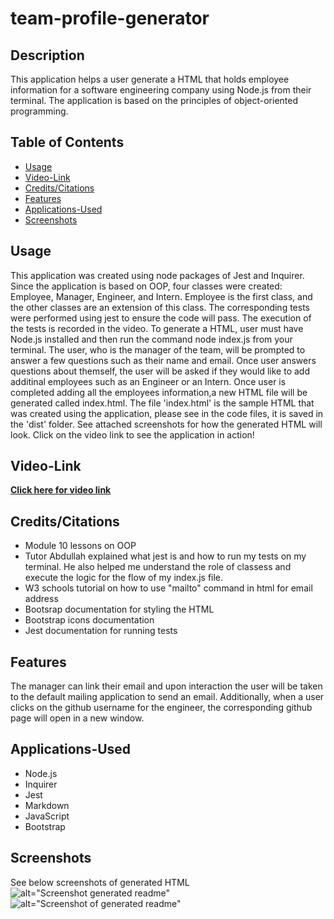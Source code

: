 # team-profile-generator

## Description
This application helps a user generate a HTML that holds employee information for a software engineering company using Node.js from their terminal. The application is based on the principles of object-oriented programming.


## Table of Contents
* [Usage](#Usage)
* [Video-Link](#Video-Link)
* [Credits/Citations](#Credits/Citations)
* [Features](#Features)
* [Applications-Used](#Applications-Used)
* [Screenshots](#Screenshots)


## Usage
This application was created using node packages of Jest and Inquirer. Since the application is based on OOP, four classes were created: Employee, Manager, Engineer, and Intern. Employee is the first class, and the other classes are an extension of this class. The corresponding tests were performed using jest to ensure the code will pass. The execution of the tests is recorded in the video.
To generate a HTML, user must have Node.js installed and then run the command node index.js from your terminal. The user, who is the manager of the team, will be prompted to answer a few questions such as their name and email. Once user answers questions about themself, the user will be asked if they would like to add additinal employees such as an Engineer or an Intern. Once user is completed adding all the employees information,a new HTML file will be generated called index.html. The file 'index.html' is the sample HTML that was created using the application, please see in the code files, it is saved in the 'dist' folder. See attached screenshots for how the generated HTML will look. Click on the video link to see the application in action!


## Video-Link
**[Click here for video link](https://youtu.be/7-4gAELGJSI)**


## Credits/Citations
* Module 10 lessons on OOP
* Tutor Abdullah explained what jest is and how to run my tests on my terminal. He also helped me understand the role of classess and execute the  logic for the flow of my index.js file.
* W3 schools tutorial on how to use "mailto" command in html for email address
* Bootsrap documentation for styling the HTML
* Bootstrap icons documentation
* Jest documentation for running tests



## Features
The manager can link their email and upon interaction the user will be taken to the default mailing application to send an email. Additionally, when a user clicks on the github username for the engineer, the corresponding github page will open in a new window.


## Applications-Used
* Node.js
* Inquirer
* Jest
* Markdown
* JavaScript
* Bootstrap


## Screenshots
See below screenshots of generated HTML
![alt="Screenshot generated readme"](./assets/images/screenshot1.png)
![alt="Screenshot of generated readme"](./assets/images/screenshot2.png)




